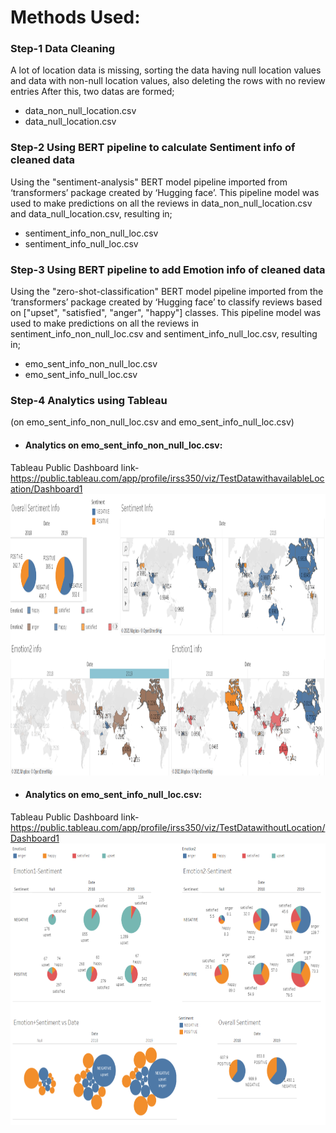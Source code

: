 # Methods Used:

### Step-1 Data Cleaning
A lot of location data is missing, sorting the data having null location values and data with non-null location values, also deleting the rows with no review entries
After this, two datas are formed;
- data_non_null_location.csv
- data_null_location.csv

### Step-2 Using BERT pipeline to calculate Sentiment info of cleaned data
Using the "sentiment-analysis" BERT model pipeline imported from ‘transformers’ package created by ‘Hugging face’. This pipeline model was used to make predictions on all the reviews in data_non_null_location.csv and data_null_location.csv, resulting in;
- sentiment_info_non_null_loc.csv
- sentiment_info_null_loc.csv 

### Step-3 Using BERT pipeline to add Emotion info of cleaned data
Using the "zero-shot-classification" BERT model pipeline imported from the ‘transformers’ package created by ‘Hugging face’ to classify reviews based on ["upset", "satisfied", "anger", "happy"] classes. This pipeline model was used to make predictions on all the reviews in sentiment_info_non_null_loc.csv and sentiment_info_null_loc.csv, resulting in;
- emo_sent_info_non_null_loc.csv
- emo_sent_info_null_loc.csv

### Step-4 Analytics using Tableau 
(on emo_sent_info_non_null_loc.csv and emo_sent_info_null_loc.csv)
- #### Analytics on emo_sent_info_non_null_loc.csv:
Tableau Public Dashboard link- https://public.tableau.com/app/profile/irss350/viz/TestDatawithavailableLocation/Dashboard1
<img src= "Dashboard images/Capture.PNG" width="1550" height="450">
- #### Analytics on emo_sent_info_null_loc.csv:
Tableau Public Dashboard link- https://public.tableau.com/app/profile/irss350/viz/TestDatawithoutLocation/Dashboard1
<img src= "Dashboard images/Capture2.PNG" width="900" height="450">
